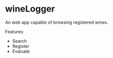 # wineLogger

An web app capable of browsing registered wines.

Features:
- Search
- Register
- Evaluate
